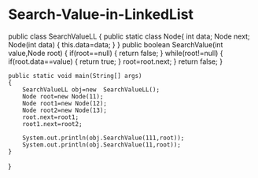 # Search-Value-in-LinkedList
public class SearchValueLL {
    public static class Node{
        int data;
        Node next;
        Node(int data)
        {
            this.data=data;
        }
    }
        public boolean SearchValue(int value,Node root)
        {
            if(root==null)
            {
                return false;
            }
            while(root!=null)
            {
                if(root.data==value)
                {
                    return true;
                }
                root=root.next;
            }
            return false;
        }
    
    public static void main(String[] args)
    {
        SearchValueLL obj=new  SearchValueLL();
        Node root=new Node(11);
        Node root1=new Node(12);
        Node root2=new Node(13);
        root.next=root1;
        root1.next=root2;
        
        System.out.println(obj.SearchValue(111,root));
        System.out.println(obj.SearchValue(11,root));
    }
    
}

